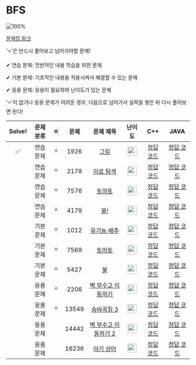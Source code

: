 # BFS

![100%](https://progress-bar.xyz/1/?scale=11&title=progress&width=500&color=babaca&suffix=/11)

[문제집 링크](https://www.acmicpc.net/workbook/edit/23213)

'⭐️'은 반드시 풀어보고 넘어가야할 문제!

✔ 연습 문제: 전반적인 내용 학습을 위한 문제

✔ 기본 문제: 기초적인 내용을 적용시켜서 해결할 수 있는 문제

✔ 응용 문제: 응용이 필요하여 난이도가 있는 문제


'⭐️'이 없거나 응용 문제가 어려운 경우, 다음으로 넘어가서 실력을 쌓은 뒤 다시 풀어보면 된다!

| Solve! | 문제 분류 | ☆ | 문제 | 문제 제목 | 난이도 | C++ | JAVA |
| :--: | :--: | :--: | :--: | :--: | :--: | :--: | :--: |
| ✅ | 연습 문제 | ⭐️ | 1926 | [그림](https://www.acmicpc.net/problem/1926) | <img height="25px" width="25px" src="https://static.solved.ac/tier_small/10.svg"/> | [정답 코드](../0x02/cpp/1926.cpp) | [정답 코드](../0x02/java/Problem1926.java) | 
|  | 연습 문제 | ⭐️ | 2178 | [미로 탐색](https://www.acmicpc.net/problem/2178) | <img height="25px" width="25px" src="https://static.solved.ac/tier_small/10.svg"/> | [정답 코드](../0x02/cpp/2178.cpp) | [정답 코드](../0x02/java/Problem2178.java) | 
|  | 연습 문제 | ⭐️ | 7576 | [토마토](https://www.acmicpc.net/problem/7576) | <img height="25px" width="25px" src="https://static.solved.ac/tier_small/11.svg"/> | [정답 코드](../0x02/cpp/7576.cpp) | [정답 코드](../0x02/java/Problem7576.java) | 
|  | 연습 문제 | ⭐️ | 4179 | [불!](https://www.acmicpc.net/problem/4179) | <img height="25px" width="25px" src="https://static.solved.ac/tier_small/12.svg"/> | [정답 코드](../0x02/cpp/4179.cpp) | [정답 코드](../0x02/java/Problem4179.java) | 
|  | 기본 문제 | ⭐️ | 1012 | [유기농 배추](https://www.acmicpc.net/problem/1012) | <img height="25px" width="25px" src="https://static.solved.ac/tier_small/9.svg"/> | [정답 코드](../0x02/cpp/1012.cpp) | [정답 코드](../0x02/java/Problem1012.java) | 
|  | 기본 문제 | ⭐️ | 7569 | [토마토](https://www.acmicpc.net/problem/7569) | <img height="25px" width="25px" src="https://static.solved.ac/tier_small/11.svg"/> | [정답 코드](../0x02/cpp/7569.cpp) | [정답 코드](../0x02/java/Problem7569.java) | 
|  | 기본 문제 | ⭐️ | 5427 | [불](https://www.acmicpc.net/problem/5427) | <img height="25px" width="25px" src="https://static.solved.ac/tier_small/12.svg"/> | [정답 코드](../0x02/cpp/5427.cpp) | [정답 코드](../0x02/java/Problem5427.java) | 
|  | 응용 문제 | ⭐️ | 2206 | [벽 부수고 이동하기](https://www.acmicpc.net/problem/2206) | <img height="25px" width="25px" src="https://static.solved.ac/tier_small/13.svg"/> | [정답 코드](../0x02/cpp/2206.cpp) | [정답 코드](../0x02/java/Problem2206.java) | 
|  | 응용 문제 | ⭐️ | 13549 | [숨바꼭질 3](https://www.acmicpc.net/problem/13549) | <img height="25px" width="25px" src="https://static.solved.ac/tier_small/11.svg"/> | [정답 코드](../0x02/cpp/13549.cpp) | [정답 코드](../0x02/java/Problem13549.java) | 
|  | 응용 문제 | | 14442 | [벽 부수고 이동하기 2](https://www.acmicpc.net/problem/14442) | <img height="25px" width="25px" src="https://static.solved.ac/tier_small/13.svg"/> | [정답 코드](../0x02/cpp/14442.cpp) | [정답 코드](../0x02/java/Problem14442.java) | 
|  | 응용 문제 | | 16236 | [아기 상어](https://www.acmicpc.net/problem/16236) | <img height="25px" width="25px" src="https://static.solved.ac/tier_small/13.svg"/> | [정답 코드](../0x02/cpp/16236.cpp) | [정답 코드](../0x02/java/Problem16236.java) | 